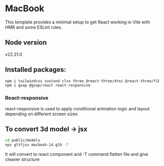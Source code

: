 # MacBook 

This template provides a minimal setup to get React working in Vite with HMR and some ESLint rules.

## Node version
v22.21.0

## Installed packages:
```bash
npm i tailwindcss zustand clsx three @react-three/drei @react-three/fiber
npm i gsap @gsap/react react-responsive
```

### React-responsive
react-responsive is used to apply conditional animation logic and layout depending on different screen sizes


## To convert 3d model -> jsx

```bash
cd public/models
npx gltfjsx macbook-14.glb -T 
```

It will convert to react component and -T command flatten file and give cleaner structure